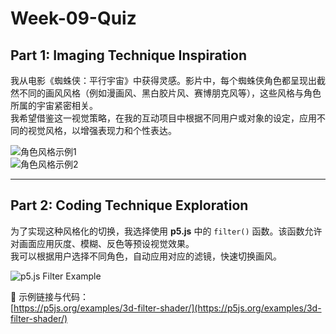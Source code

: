 # Week-09-Quiz
## Part 1: Imaging Technique Inspiration

我从电影《蜘蛛侠：平行宇宙》中获得灵感。影片中，每个蜘蛛侠角色都呈现出截然不同的画风风格（例如漫画风、黑白胶片风、赛博朋克风等），这些风格与角色所属的宇宙紧密相关。  
我希望借鉴这一视觉策略，在我的互动项目中根据不同用户或对象的设定，应用不同的视觉风格，以增强表现力和个性表达。

![角色风格示例1](./assets/spiderverse-style1.jpg)  
![角色风格示例2](./assets/spiderverse-style2.jpg)

---

## Part 2: Coding Technique Exploration

为了实现这种风格化的切换，我选择使用 **p5.js** 中的 `filter()` 函数。该函数允许对画面应用灰度、模糊、反色等预设视觉效果。  
我可以根据用户选择不同角色，自动应用对应的滤镜，快速切换画风。

![p5.js Filter Example](./assets/filter-example.jpg)

🔗 示例链接与代码：  
[https://p5js.org/examples/3d-filter-shader/](https://p5js.org/examples/3d-filter-shader/)
